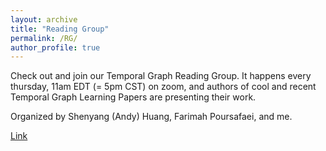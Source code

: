 ```yaml
---
layout: archive
title: "Reading Group"
permalink: /RG/
author_profile: true
---
```


Check out and join our Temporal Graph Reading Group. It happens every thursday, 11am EDT (= 5pm CST) on zoom, and authors of cool and recent Temporal Graph Learning Papers are presenting their work.


Organized by Shenyang (Andy) Huang, Farimah Poursafaei, and me.

[Link](https://www.cs.mcgill.ca/~shuang43/rg.html)


